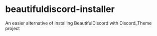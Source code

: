 # beautifuldiscord-installer
An easier alternative of installing BeautifulDiscord with Discord_Theme project
